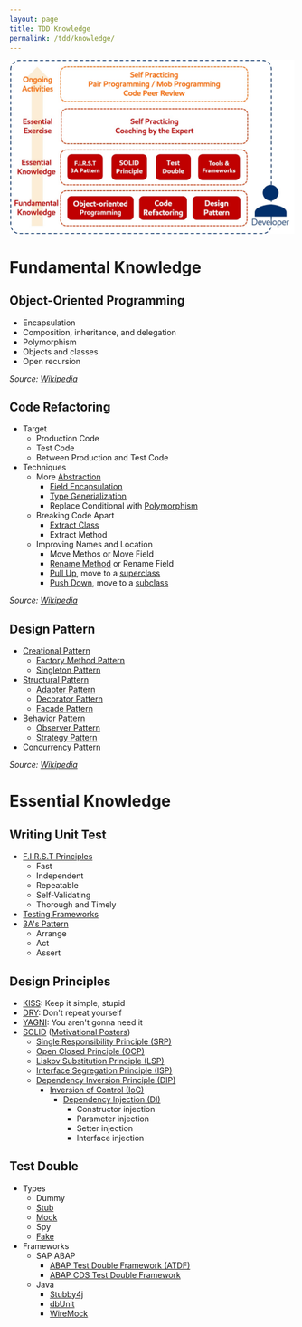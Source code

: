```yaml
---
layout: page
title: TDD Knowledge
permalink: /tdd/knowledge/
---
```


![TDD Knowledge Map](/img/tdd_knowledge.jpg)

# Fundamental Knowledge

## Object-Oriented Programming

- Encapsulation
- Composition, inheritance, and delegation
- Polymorphism
- Objects and classes
- Open recursion

_Source: [Wikipedia](https://en.wikipedia.org/wiki/Object-oriented_programming)_

## Code Refactoring

- Target
  - Production Code
  - Test Code
  - Between Production and Test Code
- Techniques
  - More [Abstraction](https://en.m.wikipedia.org/wiki/Abstraction_(software_engineering))
    - [Field Encapsulation](https://en.m.wikipedia.org/wiki/Field_encapsulation)
    - [Type Generialization](https://en.m.wikipedia.org/wiki/Type_generalization)
    - Replace Conditional with [Polymorphism](https://en.m.wikipedia.org/wiki/Polymorphism_(computer_science))
  - Breaking Code Apart
    - [Extract Class](https://en.m.wikipedia.org/wiki/Extract_Class)
    - Extract Method
  - Improving Names and Location
    - Move Methos or Move Field
    - [Rename Method](https://en.m.wikipedia.org/wiki/Rename_Method) or Rename Field
    - [Pull Up](https://en.m.wikipedia.org/wiki/Pull_Up_refactoring), move to a [superclass](https://en.m.wikipedia.org/wiki/Superclass_(computer_science))
    - [Push Down](https://en.m.wikipedia.org/wiki/Push_Down), move to a [subclass](https://en.m.wikipedia.org/wiki/Subclass_(computer_science))

_Source: [Wikipedia](https://en.wikipedia.org/wiki/Code_refactoring)_

## Design Pattern

- [Creational Pattern ](https://en.m.wikipedia.org/wiki/Creational_pattern)
  - [Factory Method Pattern](https://en.m.wikipedia.org/wiki/Factory_method_pattern)
  - [Singleton Pattern](https://en.m.wikipedia.org/wiki/Singleton_pattern)
- [Structural Pattern](https://en.m.wikipedia.org/wiki/Structural_pattern)
  - [Adapter Pattern](https://en.m.wikipedia.org/wiki/Adapter_pattern)
  - [Decorator Pattern](https://en.m.wikipedia.org/wiki/Decorator_pattern)
  - [Facade Pattern](https://en.m.wikipedia.org/wiki/Facade_pattern)
- [Behavior Pattern](https://en.m.wikipedia.org/wiki/Behavioral_pattern)
  - [Observer Pattern](https://en.m.wikipedia.org/wiki/Observer_pattern)
  - [Strategy Pattern](https://en.m.wikipedia.org/wiki/Strategy_pattern)
- [Concurrency Pattern](https://en.m.wikipedia.org/wiki/Concurrency_pattern)

_Source: [Wikipedia](https://en.wikipedia.org/wiki/Software_design_pattern)_

# Essential Knowledge

## Writing Unit Test

- [F.I.R.S.T Principles](https://en.m.wikipedia.org/wiki/Concurrency_pattern)
  - Fast
  - Independent
  - Repeatable
  - Self-Validating
  - Thorough and Timely
- [Testing Frameworks](https://en.wikipedia.org/wiki/List_of_unit_testing_frameworks)
- [3A's Pattern](http://xp123.com/articles/3a-arrange-act-assert/)
  - Arrange
  - Act
  - Assert
  
## Design Principles

- [KISS](https://en.m.wikipedia.org/wiki/KISS_principle): Keep it simple, stupid
- [DRY](https://en.m.wikipedia.org/wiki/Don't_repeat_yourself): Don't repeat yourself
- [YAGNI](https://en.wikipedia.org/wiki/You_aren't_gonna_need_it): You aren't gonna need it
- [SOLID](https://en.wikipedia.org/wiki/SOLID_(object-oriented_design)) ([Motivational Posters](https://blogs.msdn.microsoft.com/cdndevs/2009/07/15/the-solid-principles-explained-with-motivational-posters/))
  - [Single Responsibility Principle (SRP)](https://en.m.wikipedia.org/wiki/Single_responsibility_principle)
  - [Open Closed Principle (OCP)](https://en.m.wikipedia.org/wiki/Open/closed_principle)
  - [Liskov Substitution Principle (LSP)](https://en.m.wikipedia.org/wiki/Liskov_substitution_principle)
  - [Interface Segregation Principle (ISP)](https://en.m.wikipedia.org/wiki/Interface_segregation_principle)
  - [Dependency Inversion Principle (DIP)](https://en.m.wikipedia.org/wiki/Dependency_inversion_principle)
    - [Inversion of Control (IoC)](https://en.wikipedia.org/wiki/Inversion_of_control)
      - [Dependency Injection (DI)](https://en.m.wikipedia.org/wiki/Dependency_injection)
        - Constructor injection
        - Parameter injection
        - Setter injection
        - Interface injection
  
## Test Double

- Types
  - Dummy
  - [Stub](https://en.m.wikipedia.org/wiki/Test_stubs)
  - [Mock](https://en.m.wikipedia.org/wiki/Mock_object)
  - Spy
  - [Fake](https://en.m.wikipedia.org/wiki/Fake_object)
- Frameworks
  - SAP ABAP
    - [ABAP Test Double Framework (ATDF)](https://blogs.sap.com/?p=361154)
    - [ABAP CDS Test Double Framework](https://blogs.sap.com/2016/10/19/introduction-cds-test-double-framework-write-unit-tests-abap-cds-entities/)
  - Java
    - [Stubby4j](https://github.com/azagniotov/stubby4j)
    - [dbUnit](http://dbunit.sourceforge.net/)
    - [WireMock](http://wiremock.org/)